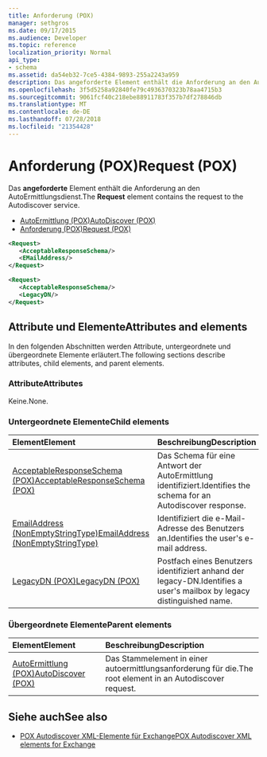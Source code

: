 ```yaml
---
title: Anforderung (POX)
manager: sethgros
ms.date: 09/17/2015
ms.audience: Developer
ms.topic: reference
localization_priority: Normal
api_type:
- schema
ms.assetid: da54eb32-7ce5-4384-9893-255a2243a959
description: Das angeforderte Element enthält die Anforderung an den AutoErmittlungsdienst.
ms.openlocfilehash: 3f5d5258a92840fe79c4936370323b78aa4715b3
ms.sourcegitcommit: 9061fcf40c218ebe88911783f357b7df278846db
ms.translationtype: MT
ms.contentlocale: de-DE
ms.lasthandoff: 07/28/2018
ms.locfileid: "21354428"
---
```

# <a name="request-pox"></a><span data-ttu-id="65073-103">Anforderung (POX)</span><span class="sxs-lookup"><span data-stu-id="65073-103">Request (POX)</span></span>

<span data-ttu-id="65073-104">Das **angeforderte** Element enthält die Anforderung an den AutoErmittlungsdienst.</span><span class="sxs-lookup"><span data-stu-id="65073-104">The **Request** element contains the request to the Autodiscover service.</span></span> 
  
- [<span data-ttu-id="65073-105">AutoErmittlung (POX)</span><span class="sxs-lookup"><span data-stu-id="65073-105">AutoDiscover (POX)</span></span>](autodiscover-pox.md) 
- [<span data-ttu-id="65073-106">Anforderung (POX)</span><span class="sxs-lookup"><span data-stu-id="65073-106">Request (POX)</span></span>](request-pox.md)
  
```xml
<Request>
   <AcceptableResponseSchema/>
   <EMailAddress/>
</Request>
```

```xml
<Request>
   <AcceptableResponseSchema/> 
   <LegacyDN/>
</Request>
```

## <a name="attributes-and-elements"></a><span data-ttu-id="65073-107">Attribute und Elemente</span><span class="sxs-lookup"><span data-stu-id="65073-107">Attributes and elements</span></span>

<span data-ttu-id="65073-108">In den folgenden Abschnitten werden Attribute, untergeordnete und übergeordnete Elemente erläutert.</span><span class="sxs-lookup"><span data-stu-id="65073-108">The following sections describe attributes, child elements, and parent elements.</span></span>
  
### <a name="attributes"></a><span data-ttu-id="65073-109">Attribute</span><span class="sxs-lookup"><span data-stu-id="65073-109">Attributes</span></span>

<span data-ttu-id="65073-110">Keine.</span><span class="sxs-lookup"><span data-stu-id="65073-110">None.</span></span>
  
### <a name="child-elements"></a><span data-ttu-id="65073-111">Untergeordnete Elemente</span><span class="sxs-lookup"><span data-stu-id="65073-111">Child elements</span></span>

|<span data-ttu-id="65073-112">**Element**</span><span class="sxs-lookup"><span data-stu-id="65073-112">**Element**</span></span>|<span data-ttu-id="65073-113">**Beschreibung**</span><span class="sxs-lookup"><span data-stu-id="65073-113">**Description**</span></span>|
|:-----|:-----|
|[<span data-ttu-id="65073-114">AcceptableResponseSchema (POX)</span><span class="sxs-lookup"><span data-stu-id="65073-114">AcceptableResponseSchema (POX)</span></span>](acceptableresponseschema-pox.md) <br/> |<span data-ttu-id="65073-115">Das Schema für eine Antwort der AutoErmittlung identifiziert.</span><span class="sxs-lookup"><span data-stu-id="65073-115">Identifies the schema for an Autodiscover response.</span></span>  <br/> |
|[<span data-ttu-id="65073-116">EmailAddress (NonEmptyStringType)</span><span class="sxs-lookup"><span data-stu-id="65073-116">EmailAddress (NonEmptyStringType)</span></span>](emailaddress-nonemptystringtype.md) <br/> |<span data-ttu-id="65073-117">Identifiziert die e-Mail-Adresse des Benutzers an.</span><span class="sxs-lookup"><span data-stu-id="65073-117">Identifies the user's e-mail address.</span></span>  <br/> |
|[<span data-ttu-id="65073-118">LegacyDN (POX)</span><span class="sxs-lookup"><span data-stu-id="65073-118">LegacyDN (POX)</span></span>](legacydn-pox.md) <br/> |<span data-ttu-id="65073-119">Postfach eines Benutzers identifiziert anhand der legacy-DN.</span><span class="sxs-lookup"><span data-stu-id="65073-119">Identifies a user's mailbox by legacy distinguished name.</span></span>  <br/> |
   
### <a name="parent-elements"></a><span data-ttu-id="65073-120">Übergeordnete Elemente</span><span class="sxs-lookup"><span data-stu-id="65073-120">Parent elements</span></span>

|<span data-ttu-id="65073-121">**Element**</span><span class="sxs-lookup"><span data-stu-id="65073-121">**Element**</span></span>|<span data-ttu-id="65073-122">**Beschreibung**</span><span class="sxs-lookup"><span data-stu-id="65073-122">**Description**</span></span>|
|:-----|:-----|
|[<span data-ttu-id="65073-123">AutoErmittlung (POX)</span><span class="sxs-lookup"><span data-stu-id="65073-123">AutoDiscover (POX)</span></span>](autodiscover-pox.md) <br/> |<span data-ttu-id="65073-124">Das Stammelement in einer autoermittlungsanforderung für die.</span><span class="sxs-lookup"><span data-stu-id="65073-124">The root element in an Autodiscover request.</span></span>  <br/> |
   
## <a name="see-also"></a><span data-ttu-id="65073-125">Siehe auch</span><span class="sxs-lookup"><span data-stu-id="65073-125">See also</span></span>

- [<span data-ttu-id="65073-126">POX Autodiscover XML-Elemente für Exchange</span><span class="sxs-lookup"><span data-stu-id="65073-126">POX Autodiscover XML elements for Exchange</span></span>](pox-autodiscover-xml-elements-for-exchange.md)

